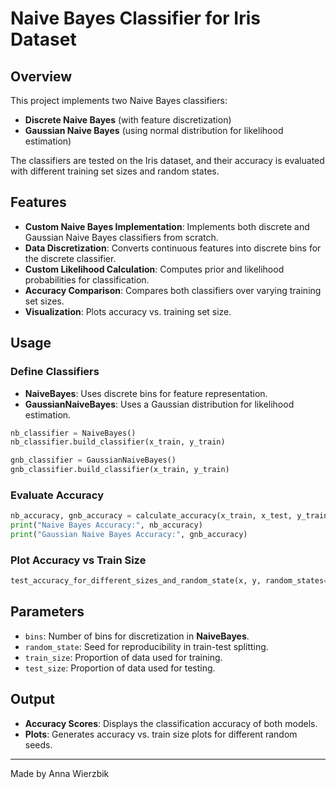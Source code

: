 # Naive Bayes Classifier for Iris Dataset

## Overview
This project implements two Naive Bayes classifiers:
- **Discrete Naive Bayes** (with feature discretization)
- **Gaussian Naive Bayes** (using normal distribution for likelihood estimation)

The classifiers are tested on the Iris dataset, and their accuracy is evaluated with different training set sizes and random states.

## Features
- **Custom Naive Bayes Implementation**: Implements both discrete and Gaussian Naive Bayes classifiers from scratch.
- **Data Discretization**: Converts continuous features into discrete bins for the discrete classifier.
- **Custom Likelihood Calculation**: Computes prior and likelihood probabilities for classification.
- **Accuracy Comparison**: Compares both classifiers over varying training set sizes.
- **Visualization**: Plots accuracy vs. training set size.

## Usage
### Define Classifiers
- **NaiveBayes**: Uses discrete bins for feature representation.
- **GaussianNaiveBayes**: Uses a Gaussian distribution for likelihood estimation.

```python
nb_classifier = NaiveBayes()
nb_classifier.build_classifier(x_train, y_train)

gnb_classifier = GaussianNaiveBayes()
gnb_classifier.build_classifier(x_train, y_train)
```

### Evaluate Accuracy
```python
nb_accuracy, gnb_accuracy = calculate_accuracy(x_train, x_test, y_train, y_test)
print("Naive Bayes Accuracy:", nb_accuracy)
print("Gaussian Naive Bayes Accuracy:", gnb_accuracy)
```

### Plot Accuracy vs Train Size
```python
test_accuracy_for_different_sizes_and_random_state(x, y, random_states=[123, 42, 7, 99])
```

## Parameters
- `bins`: Number of bins for discretization in **NaiveBayes**.
- `random_state`: Seed for reproducibility in train-test splitting.
- `train_size`: Proportion of data used for training.
- `test_size`: Proportion of data used for testing.

## Output
- **Accuracy Scores**: Displays the classification accuracy of both models.
- **Plots**: Generates accuracy vs. train size plots for different random seeds.
---
Made by Anna Wierzbik


